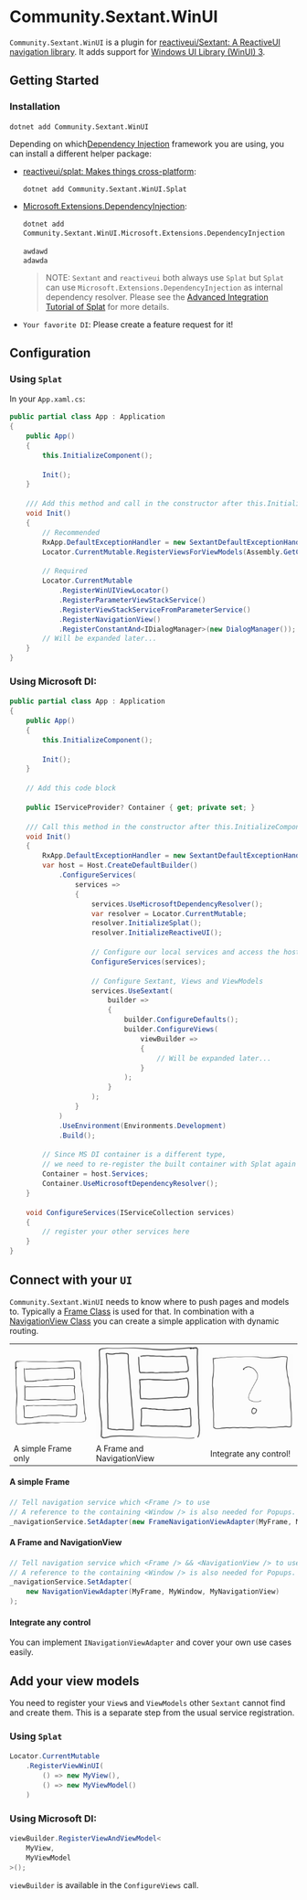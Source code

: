 # Community.Sextant.WinUI

`Community.Sextant.WinUI` is a plugin for [reactiveui/Sextant: A ReactiveUI navigation library](https://github.com/reactiveui/Sextant). It adds support for [Windows UI Library (WinUI) 3](https://docs.microsoft.com/en-us/windows/apps/winui/winui3/).

## Getting Started

### Installation

```shell
dotnet add Community.Sextant.WinUI
```

Depending on which[Dependency Injection](https://de.wikipedia.org/wiki/Dependency_Injection) framework you are using, you can install a different helper package:

* [reactiveui/splat: Makes things cross-platform](https://github.com/reactiveui/splat):  
  
  ```shell
  dotnet add Community.Sextant.WinUI.Splat
  ```

* [Microsoft.Extensions.DependencyInjection](https://docs.microsoft.com/en-us/dotnet/core/extensions/dependency-injection):
  
  ```shell
  dotnet add Community.Sextant.WinUI.Microsoft.Extensions.DependencyInjection
  
  awdawd
  adawda
  ```
  
  > NOTE: `Sextant` and `reactiveui` both always use `Splat` but `Splat` can use  `Microsoft.Extensions.DependencyInjection` as internal dependency resolver. Please see the [Advanced Integration Tutorial of Splat](https://github.com/reactiveui/splat/blob/main/src/Splat.Microsoft.Extensions.DependencyInjection/README.md) for more details.

* `Your favorite DI`: Please create a feature request for it!

## Configuration

### Using `Splat`

In your `App.xaml.cs`:

```csharp
public partial class App : Application
{
    public App()
    {
        this.InitializeComponent();

        Init();
    }

    /// Add this method and call in the constructor after this.InitializeComponent();
    void Init()
    {
        // Recommended
        RxApp.DefaultExceptionHandler = new SextantDefaultExceptionHandler();
        Locator.CurrentMutable.RegisterViewsForViewModels(Assembly.GetCallingAssembly());
        
        // Required
        Locator.CurrentMutable
            .RegisterWinUIViewLocator()
            .RegisterParameterViewStackService()
            .RegisterViewStackServiceFromParameterService()
            .RegisterNavigationView()
            .RegisterConstantAnd<IDialogManager>(new DialogManager());
        // Will be expanded later...
    }
}
```

### Using Microsoft DI:

```csharp
public partial class App : Application
{
    public App()
    {
        this.InitializeComponent();

        Init();
    }

    // Add this code block

    public IServiceProvider? Container { get; private set; }

    /// Call this method in the constructor after this.InitializeComponent();
    void Init()
    {
        RxApp.DefaultExceptionHandler = new SextantDefaultExceptionHandler();
        var host = Host.CreateDefaultBuilder()
            .ConfigureServices(
                services =>
                {
                    services.UseMicrosoftDependencyResolver();
                    var resolver = Locator.CurrentMutable;
                    resolver.InitializeSplat();
                    resolver.InitializeReactiveUI();

                    // Configure our local services and access the host configuration
                    ConfigureServices(services);

                    // Configure Sextant, Views and ViewModels
                    services.UseSextant(
                        builder =>
                        {
                            builder.ConfigureDefaults();
                            builder.ConfigureViews(
                                viewBuilder =>
                                {
                                    // Will be expanded later...
                                }
                            );
                        }
                    );
                }
            )
            .UseEnvironment(Environments.Development)
            .Build();

        // Since MS DI container is a different type,
        // we need to re-register the built container with Splat again
        Container = host.Services;
        Container.UseMicrosoftDependencyResolver();
    }

    void ConfigureServices(IServiceCollection services)
    {
        // register your other services here
    }
}
```

## Connect with your `UI`

`Community.Sextant.WinUI` needs to know where to push pages and models to. Typically a [Frame Class](https://docs.microsoft.com/en-us/windows/winui/api/microsoft.ui.xaml.controls.frame?view=winui-3.0) is used for that. In combination with a [NavigationView Class](https://docs.microsoft.com/en-us/windows/winui/api/microsoft.ui.xaml.controls.navigationview?view=winui-3.0) you can create a simple application with dynamic routing.

<div>
<table>
  <tr>
    <td>
        <img src="./Assets/Frame.jpg" alt="Frame">
    </td>
    <td>
        <img src="./Assets/NavView.jpg" alt="Frame and NavigationView">
    </td>
    <td>
        <img src="./Assets/Adv.jpg" alt="Advanced">
    </td>
  </tr>
  <tr>
    <td>
        A simple Frame only
    </td>
    <td>
        A Frame and NavigationView
    </td>
    <td>
        Integrate any control!
    </td>
  </tr>
</table>
</div>

#### A simple Frame

```csharp
// Tell navigation service which <Frame /> to use
// A reference to the containing <Window /> is also needed for Popups.
_navigationService.SetAdapter(new FrameNavigationViewAdapter(MyFrame, MyWindow));
```

#### A Frame and NavigationView

```csharp
// Tell navigation service which <Frame /> && <NavigationView /> to use
// A reference to the containing <Window /> is also needed for Popups.
_navigationService.SetAdapter(
    new NavigationViewAdapter(MyFrame, MyWindow, MyNavigationView)
);
```

#### Integrate any control

You can implement `INavigationViewAdapter` and cover your own use cases easily.

## Add your view models

You need to register your `View`s and `ViewModels` other `Sextant` cannot find and create them. This is a separate step from the usual service registration.

### Using `Splat`

```csharp
Locator.CurrentMutable
    .RegisterViewWinUI(
        () => new MyView(),
        () => new MyViewModel()
    )
```

### Using Microsoft DI:

```csharp
viewBuilder.RegisterViewAndViewModel<
    MyView,
    MyViewModel
>();
```

`viewBuilder` is available in the `ConfigureViews` call.

## 
